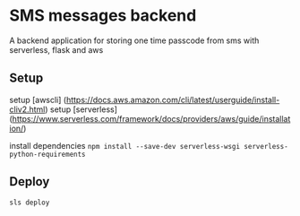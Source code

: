 # SMS messages backend
A backend application for storing one time passcode from sms with serverless, flask and aws

## Setup
setup [awscli] (https://docs.aws.amazon.com/cli/latest/userguide/install-cliv2.html)
setup [serverless] (https://www.serverless.com/framework/docs/providers/aws/guide/installation/)

install dependencies
`npm install --save-dev serverless-wsgi serverless-python-requirements`

## Deploy
`sls deploy`
